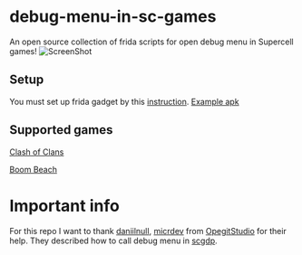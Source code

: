 # debug-menu-in-sc-games
An open source collection of frida scripts for open debug menu in Supercell games!
![ScreenShot](https://cdn.discordapp.com/attachments/728556050285985823/793161044410499092/20201228_185836.jpg) 

## Setup
You must set up frida gadget by this [instruction](https://frida.re/docs/gadget/).
[Example apk](https://drive.google.com/file/d/1ipLGFKvUReERj8qKcHSK2xDMF8-iONFB/view?usp=sharing)

## Supported games
[Clash of Clans](https://github.com/VitalikObject/debug-menu-in-sc-games/tree/main/clash%20of%20clans)

[Boom Beach](https://github.com/VitalikObject/debug-menu-in-sc-games/tree/main/boom%20beach)

# Important info
For this repo I want to thank [daniilnull](https://github.com/daniillnull), [micrdev](https://github.com/MICRDEV) from [OpegitStudio](https://github.com/OpegitStudio) for their help.
They described how to call debug menu in [scgdp](https://github.com/OpegitStudio/scgdp).
